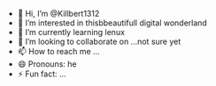 - 👋 Hi, I’m @Killbert1312
- 👀 I’m interested in thisbbeautifull digital wonderland
- 🌱 I’m currently learning lenux 
- 💞️ I’m looking to collaborate on ...not sure yet
- 📫 How to reach me ...
- 😄 Pronouns: he
- ⚡ Fun fact: ...

<!---
Killbert1312/Killbert1312 is a ✨ special ✨ repository because its `README.md` (this file) appears on your GitHub profile.
You can click the Preview link to take a look at your changes.
--->
